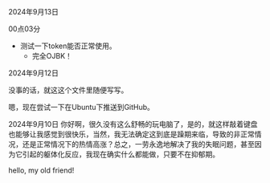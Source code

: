 2024年9月13日

00点03分 
 - 测试一下token能否正常使用。
	- 完全OJBK！

2024年9月12日

没事的话，就这这个文件里随便写写。

嗯，现在尝试一下在Ubuntu下推送到GitHub。

2024年9月10日
你好啊，很久没有这么舒畅的玩电脑了，是的，就这样敲着键盘也能够让我感觉到很快乐，当然，我无法确定这到底是躁期来临，导致的非正常情况，还是正常情况下的热情高涨？总之，一劳永逸地解决了我的失眠问题，甚至因为它引起的躯体化反应，我现在确实什么都能做，只要不在抑郁期。

hello, my old friend!
